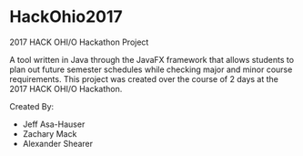 # HackOhio2017

2017 HACK OHI/O Hackathon Project

A tool written in Java through the JavaFX framework that allows students to plan out future semester schedules while checking major and minor course requirements. This project was created over the course of 2 days at the 2017 HACK OHI/O Hackathon. 

Created By:
- Jeff Asa-Hauser
- Zachary Mack
- Alexander Shearer
